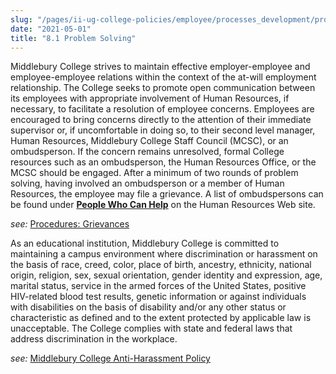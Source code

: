 ```yaml
---
slug: "/pages/ii-ug-college-policies/employee/processes_development/problem_solving"
date: "2021-05-01"
title: "8.1 Problem Solving"
---
```


Middlebury College strives to maintain effective employer-employee and employee-employee relations within the context of the at-will employment relationship. The College seeks to promote open communication between its employees with appropriate involvement of Human Resources, if necessary, to facilitate a resolution of employee concerns. Employees are encouraged to bring concerns directly to the attention of their immediate supervisor or, if uncomfortable in doing so, to their second level manager, Human Resources, Middlebury College Staff Council (MCSC), or an ombudsperson. If the concern remains unresolved, formal College resources such as an ombudsperson, the Human Resources Office, or the MCSC should be engaged. After a minimum of two rounds of problem solving, having involved an ombudsperson or a member of Human Resources, the employee may file a grievance. A list of ombudspersons can be found under [**People Who Can Help**](/offices/business/hr/staffandfaculty/problem) on the Human Resources Web site.

_see:_ [Procedures: Grievances](/offices/business/hr/staffandfaculty/policies/procedures)

As an educational institution, Middlebury College is committed to maintaining a campus environment where discrimination or harassment on the basis of race, creed, color, place of birth, ancestry, ethnicity, national origin, religion, sex, sexual orientation, gender identity and expression, age, marital status, service in the armed forces of the United States, positive HIV-related blood test results, genetic information or against individuals with disabilities on the basis of disability and/or any other status or characteristic as defined and to the extent protected by applicable law is unacceptable. The College complies with state and federal laws that address discrimination in the workplace.

_see:_ [Middlebury College Anti-Harassment Policy](/about/handbook/misc/antiharassment)